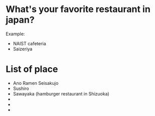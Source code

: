 # What's your favorite restaurant in japan?
 Example:
- NAIST cafeteria
- Saizeriya
# List of place
- Ano Ramen Seisakujo
- Sushiro
- Sawayaka (hamburger restaurant in Shizuoka)
-
-
-
